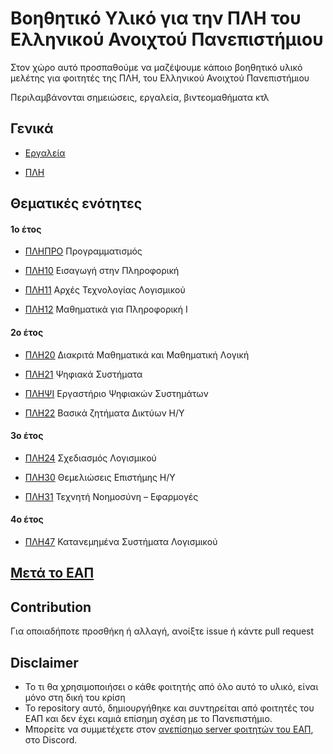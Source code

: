 # Βοηθητικό Υλικό για την ΠΛΗ του Ελληνικού Ανοιχτού Πανεπιστήμιου

Στον χώρο αυτό προσπαθούμε να μαζέψουμε κάποιο βοηθητικό υλικό μελέτης για φοιτητές της ΠΛΗ, του Ελληνικού Ανοιχτού Πανεπιστήμιου

Περιλαμβάνονται σημειώσεις, εργαλεία, βιντεομαθήματα κτλ

## Γενικά

- [Εργαλεία](https://github.com/ikiranis/EAPDocs/blob/main/general/tools.md)

- [ΠΛΗ](https://github.com/ikiranis/EAPDocs/blob/main/general/PLH.md)

## Θεματικές ενότητες

#### 1ο έτος

- [ΠΛΗΠΡΟ](https://github.com/ikiranis/EAPDocs/blob/main/topics/PLHPRO.md) Προγραμματισμός

- [ΠΛΗ10](https://github.com/ikiranis/EAPDocs/blob/main/topics/PLH10.md) Εισαγωγή στην Πληροφορική

- [ΠΛΗ11](https://github.com/ikiranis/EAPDocs/blob/main/topics/PLH11.md) Αρχές Τεχνολογίας Λογισμικού

- [ΠΛΗ12](https://github.com/ikiranis/EAPDocs/blob/main/topics/PLH12.md) Μαθηματικά για Πληροφορική Ι

#### 2ο έτος

- [ΠΛΗ20](https://github.com/ikiranis/EAPDocs/blob/main/topics/PLH20.md) Διακριτά Μαθηματικά και Μαθηματική Λογική

- [ΠΛΗ21](https://github.com/ikiranis/EAPDocs/blob/main/topics/PLH21.md) Ψηφιακά Συστήματα

- [ΠΛΗΨΙ](https://github.com/ikiranis/EAPDocs/blob/main/topics/ΠΛΗΨΙ.md) Εργαστήριο Ψηφιακών Συστημάτων

- [ΠΛΗ22](https://github.com/ikiranis/EAPDocs/blob/main/topics/PLH22.md) Βασικά ζητήματα Δικτύων Η/Υ

#### 3ο έτος

- [ΠΛΗ24](https://github.com/ikiranis/EAPDocs/blob/main/topics/PLH24.md) Σχεδιασμός Λογισμικού

- [ΠΛΗ30](https://github.com/ikiranis/EAPDocs/blob/main/topics/PLH30.md) Θεμελιώσεις Επιστήμης Η/Υ

- [ΠΛΗ31](https://github.com/ikiranis/EAPDocs/blob/main/topics/PLH31.md) Τεχνητή Νοημοσύνη – Εφαρμογές

#### 4ο έτος

- [ΠΛΗ47](https://github.com/ikiranis/EAPDocs/blob/main/topics/PLH47.md) Κατανεμημένα Συστήματα Λογισμικού

## [Μετά το ΕΑΠ](https://github.com/ikiranis/EAPDocs/blob/main/after/index.md)

## Contribution

Για οποιαδήποτε προσθήκη ή αλλαγή, ανοίξτε issue ή κάντε pull request

## Disclaimer

- Το τι θα χρησιμοποιήσει ο κάθε φοιτητής από όλο αυτό το υλικό, είναι μόνο στη δική του κρίση
- To repository αυτό, δημιουργήθηκε και συντηρείται από φοιτητές του ΕΑΠ και δεν έχει καμιά επίσημη σχέση με το Πανεπιστήμιο.
- Μπορείτε να συμμετέχετε στον [ανεπίσημο server φοιτητών του ΕΑΠ](https://discord.gg/u5YSUunGxe), στο Discord.
